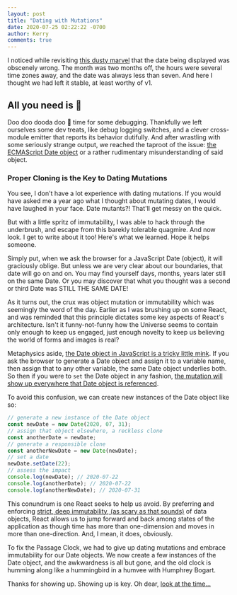 ```yaml
---
layout: post
title: "Dating with Mutations"
date: 2020-07-25 02:22:22 -0700
author: Kerry
comments: true
---
```


I noticed while revisiting [this dusty marvel](https://passage.atmanaut.us/) that the date being displayed was obscenely wrong. The month was two months off, the hours were several time zones away, and the date was always less than seven. And here I thought we had left it stable, at least worthy of v1.

## All you need is 🧤

Doo doo dooda doo 🎺  time for some debugging. Thankfully we left ourselves some dev treats, like debug logging switches, and a clever cross-module emitter that reports its behavior dutifully. And after wrastling with some seriously strange output, we reached the taproot of the issue: [the ECMAScript Date object](https://developer.mozilla.org/en-US/docs/Web/JavaScript/Reference/Global_Objects/Date) or a rather rudimentary misunderstanding of said object.

### Proper Cloning is the Key to Dating Mutations

You see, I don't have a lot experience with dating mutations. If you would have asked me a year ago what I thought about mutating dates, I would have laughed in your face. Date mutants?! That'll get messy on the quick.

But with a little spritz of immutability, I was able to hack through the underbrush, and escape from this barekly tolerable quagmire. And now look. I get to write about it too! Here's what we learned. Hope it helps someone.

Simply put, when we ask the browser for a JavaScript Date (object), it will graciously oblige. But unless we are very clear about our boundaries, that date will go on and on. You may find yourself days, months, years later still on the same Date. Or you may discover that what you thought was a second or third Date was STILL THE SAME DATE!

As it turns out, the crux was object mutation or immutability which was seemingly the word of the day. Earlier as I was brushing up on some React, and was reminded that this principle dictates some key aspects of React's architecture. Isn't it funny-not-funny how the Universe seems to contain only enough to keep us engaged, just enough novelty to keep us believing the world of forms and images is real?

Metaphysics aside, [the Date object in JavaScript is a tricky little mink](https://css-tricks.com/everything-you-need-to-know-about-date-in-javascript/). If you ask the browser to generate a Date object and assign it to a variable name, then assign that to any other variable, the same Date object underlies both. So then if you were to `set` the Date object in any fashion, [the mutation will show up everywhere that Date object is referenced](https://unspecified.wordpress.com/2013/08/02/why-you-should-never-mutate-a-javascript-date/).

To avoid this confusion, we can create new instances of the Date object like so:

```javascript
// generate a new instance of the Date object
const newDate = new Date(2020, 07, 31);
// assign that object elsewhere, a reckless clone
const anotherDate = newDate;
// generate a responsible clone
const anotherNewDate = new Date(newDate);
// set a date
newDate.setDate(22);
// assess the impact
console.log(newDate); // 2020-07-22
console.log(anotherDate); // 2020-07-22
console.log(anotherNewDate); // 2020-07-31
```

This conundrum is one React seeks to help us avoid. By preferring and enforcing [strict, deep immutability, (as scary as that sounds)](https://alistapart.com/article/why-mutation-can-be-scary/) of data objects, React allows us to jump forward and back among states of the application as though time has more than one-dimension and moves in more than one-direction. And, I mean, it does, obviously.

To fix the Passage Clock, we had to give up dating mutations and embrace immutability for our Date objects. We now create a few instances of the Date object, and the awkwardness is all but gone, and the old clock is humming along like a hummingbird in a humvee with Humphrey Bogart.

Thanks for showing up. Showing up is key. Oh dear, [look at the time…](https://passage.atmanaut.us)
